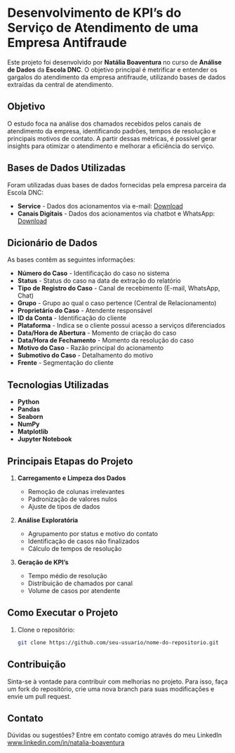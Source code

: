# Desenvolvimento de KPI’s do Serviço de Atendimento de uma Empresa Antifraude

Este projeto foi desenvolvido por **Natália Boaventura** no curso de **Análise de Dados** da **Escola DNC**. O objetivo principal é metrificar e entender os gargalos do atendimento da empresa antifraude, utilizando bases de dados extraídas da central de atendimento.

## Objetivo

O estudo foca na análise dos chamados recebidos pelos canais de atendimento da empresa, identificando padrões, tempos de resolução e principais motivos de contato. A partir dessas métricas, é possível gerar insights para otimizar o atendimento e melhorar a eficiência do serviço.

## Bases de Dados Utilizadas

Foram utilizadas duas bases de dados fornecidas pela empresa parceira da Escola DNC:

- **Service** - Dados dos acionamentos via e-mail: [Download](https://docs.google.com/spreadsheets/d/e/2PACX-1vRc4sS3L_giFOxOlpxN-YkAhwx2fcaxYbo3p6DWoHxDLAYzMYOZko5gvVbPt2ejwA/pub?output=xlsx)
- **Canais Digitais** - Dados dos acionamentos via chatbot e WhatsApp: [Download](https://docs.google.com/spreadsheets/d/e/2PACX-1vROZSpSw23dER5fqelnvl0MY62nDC0oEP5P_obZ4bfjsmvOFH5kUd_oaqpzE94jtA/pub?output=xlsx)

## Dicionário de Dados

As bases contêm as seguintes informações:

- **Número do Caso** - Identificação do caso no sistema
- **Status** - Status do caso na data de extração do relatório
- **Tipo de Registro do Caso** - Canal de recebimento (E-mail, WhatsApp, Chat)
- **Grupo** - Grupo ao qual o caso pertence (Central de Relacionamento)
- **Proprietário do Caso** - Atendente responsável
- **ID da Conta** - Identificação do cliente
- **Plataforma** - Indica se o cliente possui acesso a serviços diferenciados
- **Data/Hora de Abertura** - Momento de criação do caso
- **Data/Hora de Fechamento** - Momento da resolução do caso
- **Motivo do Caso** - Razão principal do acionamento
- **Submotivo do Caso** - Detalhamento do motivo
- **Frente** - Segmentação do cliente

## Tecnologias Utilizadas

- **Python**
- **Pandas**
- **Seaborn**
- **NumPy**
- **Matplotlib**
- **Jupyter Notebook**

## Principais Etapas do Projeto

1. **Carregamento e Limpeza dos Dados**
   - Remoção de colunas irrelevantes
   - Padronização de valores nulos
   - Ajuste de tipos de dados

2. **Análise Exploratória**
   - Agrupamento por status e motivo do contato
   - Identificação de casos não finalizados
   - Cálculo de tempos de resolução

3. **Geração de KPI’s**
   - Tempo médio de resolução
   - Distribuição de chamados por canal
   - Volume de casos por atendente

## Como Executar o Projeto

1. Clone o repositório:
   ```bash
   git clone https://github.com/seu-usuario/nome-do-repositorio.git

## Contribuição
Sinta-se à vontade para contribuir com melhorias no projeto. Para isso, faça um fork do repositório, crie uma nova branch para suas modificações e envie um pull request.

## Contato
Dúvidas ou sugestões? Entre em contato comigo através do meu LinkedIn www.linkedin.com/in/natalia-boaventura


